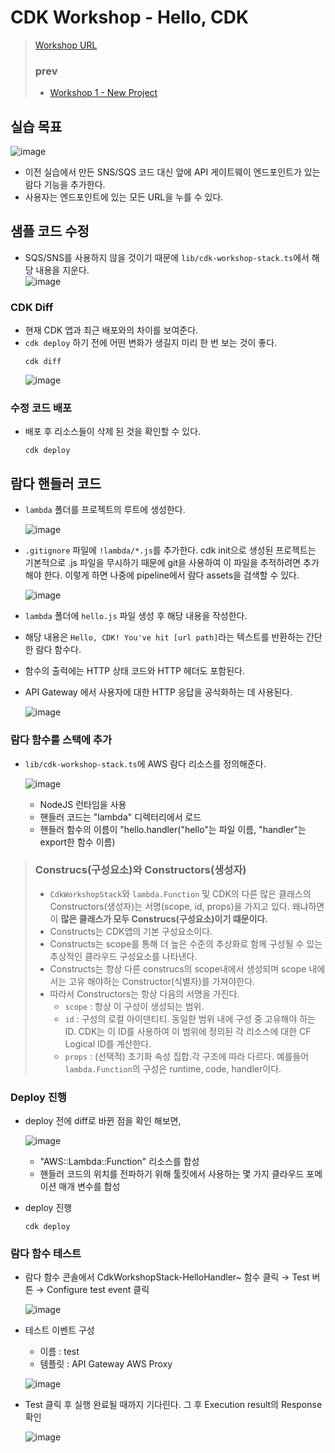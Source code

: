 # CDK Workshop - Hello, CDK
> [Workshop URL](https://cdkworkshop.com/)
> ### prev
> - [Workshop 1 - New Project](https://github.com/Clary0122/AWS/blob/main/CDK/CDK-workshop-1-NewProject.md)

## 실습 목표
![image](https://user-images.githubusercontent.com/79209568/175438339-b286fa5b-d984-4e44-a31d-a562281034b4.png)

- 이전 실습에서 만든 SNS/SQS 코드 대신 앞에 API 게이트웨이 엔드포인트가 있는 람다 기능을 추가한다.
- 사용자는 엔드포인트에 있는 모든 URL을 누를 수 있다.

## 샘플 코드 수정
- SQS/SNS를 사용하지 않을 것이기 때문에 `lib/cdk-workshop-stack.ts`에서 해당 내용을 지운다.  
  ![image](https://user-images.githubusercontent.com/79209568/175447580-4934a802-897c-4b7f-98f6-5d482831ee64.png)

### CDK Diff
- 현재 CDK 앱과 최근 배포와의 차이를 보여준다.
- `cdk deploy` 하기 전에 어떤 변화가 생길지 미리 한 번 보는 것이 좋다.
  ```
  cdk diff
  ```
  ![image](https://user-images.githubusercontent.com/79209568/175466814-04bc189c-dfe4-493f-8eff-29c9eb7979ed.png)

### 수정 코드 배포
- 배포 후 리소스들이 삭제 된 것을 확인할 수 있다.
  ```
  cdk deploy
  ```
  
## 람다 핸들러 코드
- `lambda` 폴더를 프로젝트의 루트에 생성한다.   
  
  ![image](https://user-images.githubusercontent.com/79209568/175468261-272a10f6-a90d-4dab-8a70-66222afc1ed7.png)

- `.gitignore` 파일에 `!lambda/*.js`를 추가한다. cdk init으로 생성된 프로젝트는 기본적으로 .js 파일을 무시하기 때문에 git을 사용하여 이 파일을 추적하려면 추가해야 한다. 이렇게 하면 나중에 pipeline에서 람다 assets을 검색할 수 있다.  
  
  ![image](https://user-images.githubusercontent.com/79209568/175468423-9b455494-0d25-48f0-8cba-8ac7611d9e78.png)
- `lambda` 폴더에 `hello.js` 파일 생성 후 해당 내용을 작성한다.
- 해당 내용은 `Hello, CDK! You've hit [url path]`라는 텍스트를 반환하는 간단한 람다 함수다.
- 함수의 출럭에는 HTTP 상태 코드와 HTTP 헤더도 포함된다. 
- API Gateway 에서 사용자에 대한 HTTP 응답을 공식화하는 데 사용된다.
  
  ![image](https://user-images.githubusercontent.com/79209568/175468732-6f0c2316-54ea-44ff-a6e0-e3ab3b1504c7.png)

### 람다 함수를 스택에 추가
- `lib/cdk-workshop-stack.ts`에 AWS 람다 리소스를 정의해준다.  
  
  ![image](https://user-images.githubusercontent.com/79209568/175470319-557c4504-92fc-4617-8b7c-2f3c50043caf.png)
  - NodeJS 런타임을 사용
  - 핸들러 코드는 "lambda" 디렉터리에서 로드
  - 핸들러 함수의 이름이 "hello.handler("hello"는 파일 이름, "handler"는 export한 함수 이름)

> ### Construcs(구성요소)와 Constructors(생성자)
> - `CdkWorkshopStack`와 `lambda.Function` 및 CDK의 다른 많은 클래스의 Constructors(생성자)는 서명(scope, id, props)을 가지고 있다. 왜냐하면 이 **많은 클래스가 모두 Construcs(구성요소)이기 떄문이다.**
> - Constructs는 CDK앱의 기본 구성요소이다.
> - Constructs는 scope를 통해 더 높은 수준의 추상화로 함께 구성될 수 있는 추상적인 클라우드 구성요소를 나타낸다.
> - Constructs는 항상 다른 construcs의 scope내에서 생성되며 scope 내에서는 고유 해야하는 Constructor(식별자)를 가져야한다.
> - 따라서 Constructors는 항상 다음의 서명을 가진다.
>   - `scope` : 항상 이 구성이 생성되는 범위. 
>   - `id` : 구성의 로컬 아이덴티티. 동일한 범위 내에 구성 중 고유해야 하는 ID. CDK는 이 ID를 사용하여 이 범위에 정의된 각 리소스에 대한 CF Logical ID를 계산한다.
>   - `props` : (선택적) 초기화 속성 집합.각 구조에 따라 다르다. 예를들어 `lambda.Function`의 구성은 runtime, code, handler이다.

### Deploy 진행
- deploy 전에 diff로 바뀐 점을 확인 해보면,  
  
  ![image](https://user-images.githubusercontent.com/79209568/175480051-f38ebbfb-d84e-408c-b730-5a71db097588.png)
  - "AWS::Lambda::Function" 리소스를 합성
  - 핸들러 코드의 위치를 전파하기 위해 툴킷에서 사용하는 몇 가지 클라우드 포메이션 매개 변수를 합성
- deploy 진행
  ```
  cdk deploy
  ```
### 람다 함수 테스트
- 람다 함수 콘솔에서 CdkWorkshopStack-HelloHandler~ 함수 클릭 → Test 버튼 → Configure test event 클릭  
  
  ![image](https://user-images.githubusercontent.com/79209568/175484681-797f33a5-2e40-48c8-ba91-009046a65130.png)
- 테스트 이벤트 구성
  - 이름 : test
  - 템플릿 : API Gateway AWS Proxy  
  
  ![image](https://user-images.githubusercontent.com/79209568/175486679-5de0068a-215b-4e3f-89b7-313a94ad5f17.png)
- Test 클릭 후 실행 완료될 때까지 기다린다. 그 후 Execution result의 Response 확인  
  
  ![image](https://user-images.githubusercontent.com/79209568/175487030-8b3cc4bf-ee99-4543-87be-47374d7a92e1.png)
